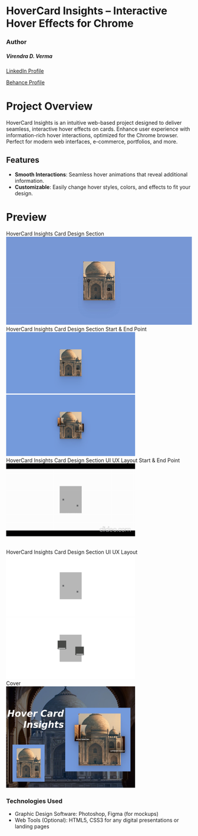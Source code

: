 # HoverCard Insights – Interactive Hover Effects for Chrome


### Author
##### Virendra D. Verma

<a href="https://www.linkedin.com/in/dharmendraverma95/" target="_blank">LinkedIn Profile </a>

<a href="https://www.behance.net/dhirukumar" target="_blank">Behance Profile </a>


# Project Overview
HoverCard Insights is an intuitive web-based project designed to deliver seamless, interactive hover effects on cards. Enhance user experience with information-rich hover interactions, optimized for the Chrome browser. Perfect for modern web interfaces, e-commerce, portfolios, and more.


## Features

- **Smooth Interactions**: Seamless hover animations that reveal additional information.
- **Customizable**: Easily change hover styles, colors, and effects to fit your design.

# Preview
<span>HoverCard Insights Card Design Section</span>
<br />
<a href="https://www.behance.net/gallery/220966431/HoverCard-Insights-Interactive-Hover-Effects" target="_blank">
<img style="width:550px;" src="./img/landingPageProductCardSection.gif" alt="" /></a>
<br/>
<span>HoverCard Insights Card Design Section Start & End Point </span>
<br/>
<a href="https://www.behance.net/gallery/220966431/HoverCard-Insights-Interactive-Hover-Effects" target="_blank">
<img style="width:350px;" src="./img/landingPageProductCardSection.png" alt="" />
<img style="width:350px;" src="./img/landingPageProductCardHoverSection.png" alt="" />
</a>
<br/>
<span>HoverCard Insights Card Design Section UI UX Layout Start & End Point</span>
<br/>
<a href="https://www.behance.net/gallery/220966431/HoverCard-Insights-Interactive-Hover-Effects" target="_blank">
<img style="width:350px;" src="./img/landingPageProductCardUIUXLayoutSection.gif" alt="" />
</a>

<br />
<span>HoverCard Insights Card Design Section UI UX Layout</span>
<br />
<a href="https://www.behance.net/gallery/220966431/HoverCard-Insights-Interactive-Hover-Effects" target="_blank">
<img style="width:350px;" src="./img/landingPageProductCardUIUXLayoutSection.png" alt="" />
<img style="width:350px;" src="./img/landingPageProductCardHoverUIUXLayoutSection.png" alt="" />
</a>
<br/>
<span>Cover</span>
<br/>
<a href="https://www.behance.net/gallery/220966431/HoverCard-Insights-Interactive-Hover-Effects" target="_blank">
<img style="width:350px;" src="./img/cover.png" alt="" />
</a>
<br />

### Technologies Used
<ul>
  <li>Graphic Design Software: Photoshop, Figma (for mockups)</li>
  <li>Web Tools (Optional): HTML5, CSS3 for any digital presentations or landing pages</li>
</ul>